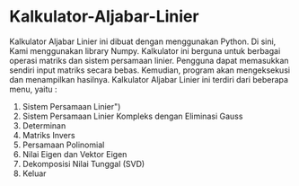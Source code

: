# Kalkulator-Aljabar-Linier
Kalkulator Aljabar Linier ini dibuat dengan menggunakan Python. Di sini, Kami menggunakan library Numpy. Kalkulator ini berguna untuk berbagai operasi matriks dan sistem persamaan linier. Pengguna dapat memasukkan sendiri input matriks secara bebas. Kemudian, program akan mengeksekusi dan menampilkan hasilnya.
Kalkulator Aljabar Linier ini terdiri dari beberapa menu, yaitu :
1. Sistem Persamaan Linier")
2. Sistem Persamaan Linier Kompleks dengan Eliminasi Gauss
3. Determinan
4. Matriks Invers
5. Persamaan Polinomial
6. Nilai Eigen dan Vektor Eigen
7. Dekomposisi Nilai Tunggal (SVD)
8. Keluar
